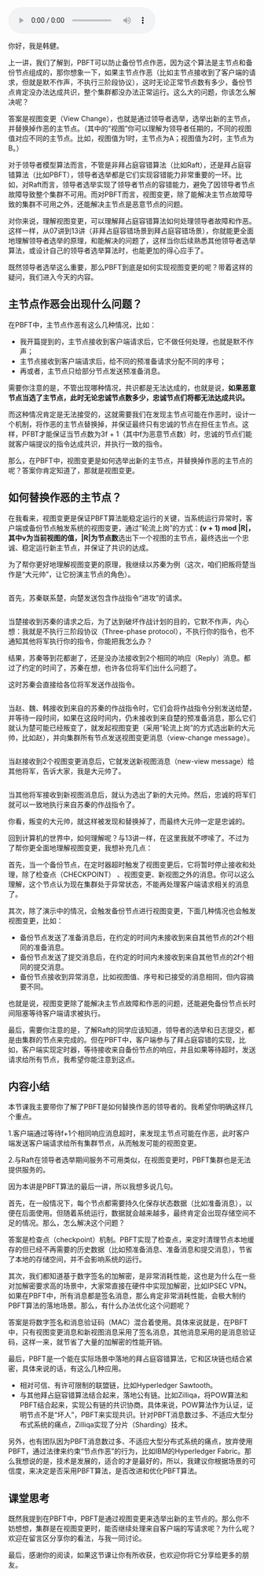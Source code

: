 <audio title="加餐 _ PBFT算法：如何替换作恶的领导者？" src="https://static001.geekbang.org/resource/audio/cb/2d/cba877891dad215a4300896e0f383e2d.mp3" controls="controls"></audio> 
<p>你好，我是韩健。</p><p>上一讲，我们了解到，PBFT可以防止备份节点作恶，因为这个算法是主节点和备份节点组成的，那你想象一下，如果主节点作恶（比如主节点接收到了客户端的请求，但就是默不作声，不执行三阶段协议），这时无论正常节点数有多少，备份节点肯定没办法达成共识，整个集群都没办法正常运行。这么大的问题，你该怎么解决呢？</p><p>答案是视图变更（View Change），也就是通过领导者选举，选举出新的主节点，并替换掉作恶的主节点。（其中的“视图”你可以理解为领导者任期的，不同的视图值对应不同的主节点。比如，视图值为1时，主节点为A；视图值为2时，主节点为B。）</p><p>对于领导者模型算法而言，不管是非拜占庭容错算法（比如Raft），还是拜占庭容错算法（比如PBFT），领导者选举都是它们实现容错能力非常重要的一环。比如，对Raft而言，领导者选举实现了领导者节点的容错能力，避免了因领导者节点故障导致整个集群不可用。而对PBFT而言，视图变更，除了能解决主节点故障导致的集群不可用之外，还能解决主节点是恶意节点的问题。</p><p>对你来说，理解视图变更，可以理解拜占庭容错算法如何处理领导者故障和作恶。这样一样，从07讲到13讲（非拜占庭容错场景到拜占庭容错场景），你就能更全面地理解领导者选举的原理，和能解决的问题了，这样当你后续熟悉其他领导者选举算法，或设计自己的领导者选举算法时，也能更加的得心应手了。</p><!-- [[[read_end]]] --><p>既然领导者选举这么重要，那么PBFT到底是如何实现视图变更的呢？带着这样的疑问，我们进入今天的内容。</p><h2>主节点作恶会出现什么问题？</h2><p>在PBFT中，主节点作恶有这么几种情况，比如：</p><ul>
<li>我开篇提到的，主节点接收到客户端请求后，它不做任何处理，也就是默不作声；</li>
<li>主节点接收到客户端请求后，给不同的预准备请求分配不同的序号；</li>
<li>再或者，主节点只给部分节点发送预准备消息。</li>
</ul><p>需要你注意的是，不管出现哪种情况，共识都是无法达成的，也就是说，<strong>如果恶意节点当选了主节点，此时无论忠诚节点数多少，忠诚节点们将都无法达成共识。</strong></p><p>而这种情况肯定是无法接受的，这就需要我们在发现主节点可能在作恶时，设计一个机制，将作恶的主节点替换掉，并保证最终只有忠诚的节点在担任主节点。这样，PFBT才能保证当节点数为3f + 1（其中f为恶意节点数）时，忠诚的节点们能就客户端提议的指令达成共识，并执行一致的指令。</p><p>那么，在PBFT中，视图变更是如何选举出新的主节点，并替换掉作恶的主节点的呢？答案你肯定知道了，那就是视图变更。</p><h2>如何替换作恶的主节点？</h2><p>在我看来，视图变更是保证PBFT算法能稳定运行的关键，当系统运行异常时，客户端或备份节点触发系统的视图变更，通过“轮流上岗”的方式：<strong>(v + 1) mod |R|，其中v为当前视图的值，|R|为节点数</strong>选出下一个视图的主节点，最终选出一个忠诚、稳定运行新主节点，并保证了共识的达成。</p><p>为了帮你更好地理解视图变更的原理，我继续以苏秦为例（这次，咱们把叛将楚当作是“大元帅”，让它扮演主节点的角色）。</p><p><img src="https://static001.geekbang.org/resource/image/d7/d2/d73b976fc3c0d9bc7c1b82d94f11a9d2.jpg" alt="" title="图1"></p><p>首先，苏秦联系楚，向楚发送包含作战指令“进攻”的请求。</p><p><img src="https://static001.geekbang.org/resource/image/f2/be/f22058b2d209978d3488f57375e448be.jpg" alt="" title="图2"></p><p>当楚接收到苏秦的请求之后，为了达到破坏作战计划的目的，它默不作声，内心想：我就是不执行三阶段协议（Three-phase protocol），不执行你的指令，也不通知其他将军执行你的指令，你能把我怎么办？</p><p>结果，苏秦等到花都谢了，还是没办法接收到2个相同的响应（Reply）消息。都过了约定的时间了，苏秦在想，也许各位将军们出什么问题了。</p><p>这时苏秦会直接给各位将军发送作战指令。</p><p><img src="https://static001.geekbang.org/resource/image/2e/35/2e55e095c723a54d22bb9830f4029435.jpg" alt="" title="图3"></p><p>当赵、魏、韩接收到来自的苏秦的作战指令时，它们会将作战指令分别发送给楚，并等待一段时间，如果在这段时间内，仍未接收到来自楚的预准备消息，那么它们就认为楚可能已经叛变了，就发起视图变更（采用“轮流上岗”的方式选出新的大元帅，比如赵），并向集群所有节点发送视图变更消息（view-change message）。</p><p><img src="https://static001.geekbang.org/resource/image/39/93/398fd2a7b42f79f7bb0f20a2a2d7ba93.jpg" alt="" title="图4"></p><p>当赵接收到2个视图变更消息后，它就发送新视图消息（new-view message）给其他将军，告诉大家，我是大元帅了。</p><p><img src="https://static001.geekbang.org/resource/image/8e/3c/8ecde229a9c3715346cadc9ff862ce3c.jpg" alt="" title="图5"></p><p>当其他将军接收到新视图消息后，就认为选出了新的大元帅。然后，忠诚的将军们就可以一致地执行来自苏秦的作战指令了。</p><p>你看，叛变的大元帅，就这样被发现和替换掉了，而最终大元帅一定是忠诚的。</p><p>回到计算机的世界中，如何理解呢？与13讲一样，在这里我就不啰嗦了。不过为了帮你更全面地理解视图变更，我想补充几点：</p><p>首先，当一个备份节点，在定时器超时触发了视图变更后，它将暂时停止接收和处理，除了检查点（CHECKPOINT） 、视图变更、新视图之外的消息。你可以这么理解，这个节点认为现在集群处于异常状态，不能再处理客户端请求相关的消息了。</p><p>其次，除了演示中的情况，会触发备份节点进行视图变更，下面几种情况也会触发视图变更，比如：</p><ul>
<li>备份节点发送了准备消息后，在约定的时间内未接收到来自其他节点的2f个相同的准备消息。</li>
<li>备份节点发送了提交消息后，在约定的时间内未接收到来自其他节点的2f个相同的提交消息。</li>
<li>备份节点接收到异常消息，比如视图值、序号和已接受的消息相同，但内容摘要不同。</li>
</ul><p>也就是说，视图变更除了能解决主节点故障和作恶的问题，还能避免备份节点长时间阻塞等待客户端请求被执行。</p><p>最后，需要你注意的是，了解Raft的同学应该知道，领导者的选举和日志提交，都是由集群的节点来完成的。但在PBFT中，客户端参与了拜占庭容错的实现，比如，客户端实现定时器，等待接收来自备份节点的响应，并且如果等待超时，发送请求给所有节点，我希望你能注意到这点。</p><h2>内容小结</h2><p>本节课我主要带你了解了PBFT是如何替换作恶的领导者的。我希望你明确这样几个重点。</p><p>1.客户端通过等待f+1个相同响应消息超时，来发现主节点可能在作恶，此时客户端发送客户端请求给所有集群节点，从而触发可能的视图变更。</p><p>2.与Raft在领导者选举期间服务不可用类似，在视图变更时，PBFT集群也是无法提供服务的。</p><p>因为本讲是PBFT算法的最后一讲，所以我想多说几句。</p><p>首先，在一般情况下，每个节点都需要持久化保存状态数据（比如准备消息），以便在后面使用。但随着系统运行，数据就会越来越多，最终肯定会出现存储空间不足的情况。那么，怎么解决这个问题？</p><p>答案是检查点（checkpoint）机制。PBFT实现了检查点，来定时清理节点本地缓存的但已经不再需要的历史数据（比如预准备消息、准备消息和提交消息），节省了本地的存储空间，并不会影响系统的运行。</p><p>其次，我们都知道基于数字签名的加解密，是非常消耗性能，这也是为什么在一些对加解密要求高的场景中，大家常直接在硬件中实现加解密，比如IPSEC VPN。如果在PBFT中，所有消息都是签名消息，那么肯定非常消耗性能，会极大制约PBFT算法的落地场景。那么，有什么办法优化这个问题呢？</p><p>答案是将数字签名和消息验证码（MAC）混合着使用。具体来说就是，在PBFT中，只有视图变更消息和新视图消息采用了签名消息，其他消息采用的是消息验证码，这样一来，就节省了大量的加解密的性能开销。</p><p>最后，PBFT是一个能在实际场景中落地的拜占庭容错算法，它和区块链也结合紧密，具体来说的话，有这么几种应用。</p><ul>
<li>相对可信、有许可限制的联盟链，比如Hyperledger Sawtooth。</li>
<li>与其他拜占庭容错算法结合起来，落地公有链。比如Zilliqa，将POW算法和PBFT结合起来，实现公有链的共识协商。具体来说，POW算法作为认证，证明节点不是“坏人”，PBFT来实现共识。针对PBFT消息数过多、不适应大型分布式系统的痛点，Zilliqa实现了分片（Sharding）技术。</li>
</ul><p>另外，也有团队因为PBFT消息数过多、不适应大型分布式系统的痛点，放弃使用PBFT，通过法律来约束“节点作恶”的行为，比如IBM的Hyperledger Fabric。那么我想说的是，技术是发展的，适合的才是最好的，所以，我建议你根据场景的可信度，来决定是否采用PBFT算法，是否改进和优化PBFT算法。</p><h2>课堂思考</h2><p>既然我提到在PBFT中，PBFT是通过视图变更来选举出新的主节点的。那么你不妨想想，集群是在视图变更时，能否继续处理来自客户端的写请求呢？为什么呢？欢迎在留言区分享你的看法，与我一同讨论。</p><p>最后，感谢你的阅读，如果这节课让你有所收获，也欢迎你将它分享给更多的朋友。</p>